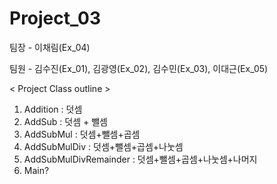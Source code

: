 # Project_03
팀장 - 이채림(Ex_04)

팀원 - 김수진(Ex_01), 김광영(Ex_02),  김수민(Ex_03), 이대근(Ex_05)

< Project Class outline >
1. Addition : 덧셈
2. AddSub : 덧셈 + 뺄셈
3. AddSubMul : 덧셈+뺄셈+곱셈
4. AddSubMulDiv : 덧셈+뺄셈+곱셈+나눗셈
5. AddSubMulDivRemainder : 덧셈+뺄셈+곱셈+나눗셈+나머지
6. Main?
